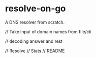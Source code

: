 # resolve-on-go
A DNS resolver from scratch.



// Take input of domain names from file/cli

// decoding answer and rest

// Resolve
// Stats
// README

